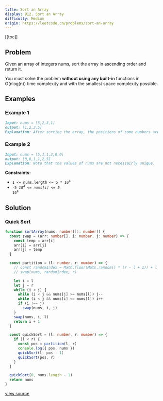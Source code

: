 ```yaml
---
title: Sort an Array
display: 912. Sort an Array
difficulty: Medium
origin: https://leetcode.cn/problems/sort-an-array
---
```


[[toc]]

## Problem

Given an array of integers nums, sort the array in ascending order and return it.

You must solve the problem **without using any built-in** functions in O(nlog(n)) time complexity and with the smallest space complexity possible.

## Examples

### Example 1

```md
Input: nums = [5,2,3,1]
output: [1,2,3,5]
Explanation: After sorting the array, the positions of some numbers are not changed (for example, 2 and 3), while the positions of other numbers are changed (for example, 1 and 5).
```

### Example 2

```md
Input: nums = [5,1,1,2,0,0]
output: [0,0,1,1,2,5]
Explanation: Note that the values of nums are not necessairly unique.
```

**Constraints:**

- <code>1 &lt;= nums.length &lt;= 5 * 10<sup>4</sup></code>
- <code>-5 *10<sup>4</sup> &lt;= nums[i] &lt;= 5* 10<sup>4</sup></code>

## Solution

### Quick Sort

```ts
function sortArray(nums: number[]): number[] {
  const swap = (arr: number[], i: number, j: number) => {
    const temp = arr[i]
    arr[i] = arr[j]
    arr[j] = temp
  }

  const partition = (l: number, r: number) => {
    // const randomIndex = Math.floor(Math.random() * (r - l + 1)) + l
    // swap(nums, randomIndex, r)

    let i = l
    let j = r
    while (i < j) {
      while (i < j && nums[j] >= nums[l]) j--
      while (i < j && nums[i] <= nums[l]) i++
      if (i !== j)
        swap(nums, i, j)
    }
    swap(nums, i, l)
    return i + 1
  }

  const quickSort = (l: number, r: number) => {
    if (l < r) {
      const pos = partition(l, r)
      console.log({ pos, nums })
      quickSort(l, pos - 1)
      quickSort(pos, r)
    }
  }

  quickSort(0, nums.length - 1)
  return nums
}
```

[view source](https://leetcode.cn/problems/sort-an-array)
